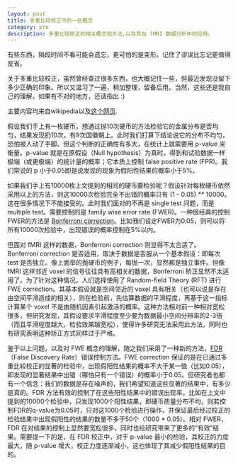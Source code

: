 ```yaml
---
layout: post
title: 多重比较校正中的一些概念
category: pro
description: 多重比较矫正的相关概念和方法,以及其在 fMRI 数据分析中的应用。
---
```


有些东西，隔段时间不看可能会遗忘，更可怕的是变形。记住了谬误比忘记更值得反省。

关于多重比较校正，虽然曾经查过很多东西，也大概记住一些，但最近发现没留下多少正确的印象。所以又温习了一遍，稍加整理，留备后用。当然，这些还是我自己的理解，如果有不对的地方，还请指出 :)

主要内容均来自wikipedia以及[这个网页][p_faq].

假设我们手上有一枚硬币，想通过抛10次硬币的方法检验它的金属分布是否均匀，结果发现扔10次，有9次国徽朝上。此时我们打算下结论说它的分布不均匀，恐怕被人动了手脚。但这个判断的正确性有多大，在统计上就需要用 p-value 来衡量。p-value 就是在原假设（Null hypothesis）为真时，得到和试验数据一样极端（或更极端）的统计量的概率；它本质上控制 false positive rate (FPR)。我们常说的 p 小于0.05即是说发现的现象为假阳性结果的概率小于5%。

如果我们手上有10000枚上文提到的相同的硬币要检验呢？假设针对每枚硬币依然采用以上的方法，则这10000次检验完全不出错的概率只有 (1 - 0.05) ** 10000。这在很多情况下不能接受的。此时我们面对的不再是 single test 问题，而是 multiple test。需要控制的是 family wise error rate (FWER)。一种很经典的控制FWER的方法是 [Bonferroni correction][bonf_link]。比如我们设定FWER为0.05，则可以将所有10000次检验中，出现错误的概率控制在5%以内。

但面对 fMRI 这样的数据，Bonferroni correction 则显得不太合适了。Bonferroni correction 是否适用，取决于数据是否服从一个基本假设：即每次 test 是否独立。像上面举的抛硬币的例子，每抛一次，显然都是独立事件。但像 fMRI 这样邻近 voxel 的信号往往具有高相关的数据，Bonferroni 矫正显然不太适用了。为了针对这种情况，人们选择使用了 Random-field Theory (RFT) 进行 FWE correction。其基本假设就是空间邻近的 voxel 具有相关（也可以说是存在由空间平滑造成的相关），则在检验前，先估算数据的平滑程度，再基于这一指标计算某个 voxel 不是由随机因素引起激活的概率。这种方法相对前一种相对宽松很多，但研究发现，其假设要求平滑程度至少要为数据最小空间分辨率的2-3倍（而且平滑程度越大，检验效果越宽松），使得许多研究无法采用此方法，同时也有研究表明这种矫正方式同样过于严格。

鉴于以上问题，以及对 FWE 概念的理解，随之我们采用了一种新的方法，[FDR][fdr_link]（False Discovery Rate）错误控制方法。FWE correction 保证的是在已通过多重比较校正的显著的检验中，出现假阳性结果的概率不大于某一值（比如0.05），即发现的显著结果中出错（哪怕只有一个错误）的概率小于0.05。但研究者也都有一个信念：我们的数据是存在噪声的，我们希望知道这些显著的结果中，有多少是真的。FDR 方法有效的控制了在这些阳性结果中的错误出现率。比如在上文中提到的10000个检验中，只发现1000个阳性结果，即硬币质量分布不均，则若控制FDR的q-value为0.05时，只对这1000个检验进行操作，并保证最后经过校正的检验结果中出现假阳性的结果的数量不多于50个（1000 * 0.05）。相对 FWER，FDR 在对结果的控制上显然要宽松很多，同时也给研究带来了更多的“有效”结果。需要提一下的是，在 FDR 校正中，对于 p-value 最小的检验，其校正的力度最大，随 p-value 增大，校正力度逐渐减小，这也体现了其减少假阳性结果的目的。

[p_faq]: http://mindhive.mit.edu/book/export/html/90 "P threshold FAQ"
[bonf_link]: http://en.wikipedia.org/wiki/Bonferroni_correction "Bonferroni correction"
[fdr_link]: http://en.wikipedia.org/wiki/False_discovery_rate "False discovery rate"
